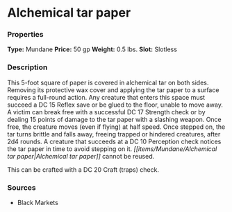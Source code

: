 ﻿---
Title: "Alchemical tar paper"
Type: "Mundane"
Price: "50 gp"
Weight: "0.5 lbs."
Slot: "Slotless"
Description: |
  "This 5-foot square of paper is covered in alchemical tar on both sides. Removing its protective wax cover and applying the tar paper to a surface requires a full-round action. Any creature that enters this space must succeed a DC 15 Reflex save or be glued to the floor, unable to move away. A victim can break free with a successful DC 17 Strength check or by dealing 15 points of damage to the tar paper with a slashing weapon. Once free, the creature moves (even if flying) at half speed. Once stepped on, the tar turns brittle and falls away, freeing trapped or hindered creatures, after 2d4 rounds. A creature that succeeds at a DC 10 Perception check notices the tar paper in time to avoid stepping on it. Alchemical tar paper cannot be reused.
  This can be crafted with a DC 20 Craft (traps) check."
Sources: "['Black Markets']"
---

# Alchemical tar paper

### Properties

**Type:** Mundane **Price:** 50 gp **Weight:** 0.5 lbs. **Slot:** Slotless

### Description

This 5-foot square of paper is covered in alchemical tar on both sides. Removing its protective wax cover and applying the tar paper to a surface requires a full-round action. Any creature that enters this space must succeed a DC 15 Reflex save or be glued to the floor, unable to move away. A victim can break free with a successful DC 17 Strength check or by dealing 15 points of damage to the tar paper with a slashing weapon. Once free, the creature moves (even if flying) at half speed. Once stepped on, the tar turns brittle and falls away, freeing trapped or hindered creatures, after 2d4 rounds. A creature that succeeds at a DC 10 Perception check notices the tar paper in time to avoid stepping on it. _[[items/Mundane/Alchemical tar paper|Alchemical tar paper]]_ cannot be reused.

This can be crafted with a DC 20 Craft (traps) check.

### Sources

* Black Markets